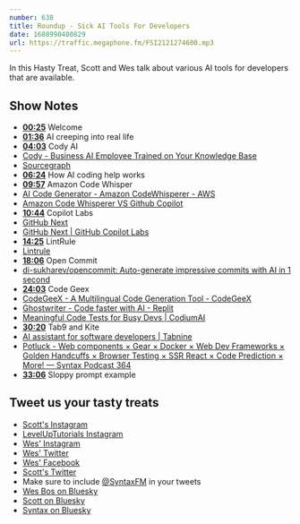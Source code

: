 ```yaml
---
number: 638
title: Roundup - Sick AI Tools For Developers
date: 1688990400829
url: https://traffic.megaphone.fm/FSI2121274600.mp3
---
```


In this Hasty Treat, Scott and Wes talk about various AI tools for developers that are available.

## Show Notes

* **[00:25](#t=00:25)** Welcome
* **[01:36](#t=01:36)** AI creeping into real life
* **[04:03](#t=04:03)** Cody AI
* [Cody - Business AI Employee Trained on Your Knowledge Base](https://meetcody.ai/)
* [Sourcegraph](https://sourcegraph.com/search)
* **[06:24](#t=06:24)** How AI coding help works
* **[09:57](#t=09:57)** Amazon Code Whisper
* [AI Code Generator - Amazon CodeWhisperer - AWS](https://aws.amazon.com/codewhisperer/)
* [Amazon Code Whisperer VS Github Copilot](https://www.youtube.com/watch?v=p4Sc_-2yJHs)
* **[10:44](#t=10:44)** Copilot Labs
* [GitHub Next](https://githubnext.com/)
* [GitHub Next | GitHub Copilot Labs](https://githubnext.com/projects/copilot-labs/)
* **[14:25](#t=14:25)** LintRule
* [Lintrule](https://www.lintrule.com/)
* **[18:06](#t=18:06)** Open Commit
* [di-sukharev/opencommit: Auto-generate impressive commits with AI in 1 second](https://github.com/di-sukharev/opencommit)
* **[24:03](#t=24:03)** Code Geex
* [CodeGeeX - A Multilingual Code Generation Tool - CodeGeeX](https://codegeex.cn/)
* [Ghostwriter - Code faster with AI - Replit](https://replit.com/site/ghostwriter)
* [Meaningful Code Tests for Busy Devs | CodiumAI](https://www.codium.ai/)
* **[30:20](#t=30:20)** Tab9 and Kite
* [AI assistant for software developers | Tabnine](https://www.tabnine.com/)
* [Potluck - Web components × Gear × Docker × Web Dev Frameworks × Golden Handcuffs × Browser Testing × SSR React × Code Prediction × More! — Syntax Podcast 364](https://syntax.fm/show/364/potluck-web-components-gear-docker-web-dev-frameworks-golden-handcuffs-browser-testing-ssr-react-code-prediction-more)
* **[33:06](#t=33:06)** Sloppy prompt example

## Tweet us your tasty treats

* [Scott's Instagram](https://www.instagram.com/stolinski/)
* [LevelUpTutorials Instagram](https://www.instagram.com/LevelUpTutorials/)
* [Wes' Instagram](https://www.instagram.com/wesbos/)
* [Wes' Twitter](https://twitter.com/wesbos)
* [Wes' Facebook](https://www.facebook.com/wesbos.developer)
* [Scott's Twitter](https://twitter.com/stolinski)
* Make sure to include [@SyntaxFM](https://twitter.com/SyntaxFM) in your tweets
* [Wes Bos on Bluesky](https://bsky.app/profile/wesbos.com)
* [Scott on Bluesky](https://bsky.app/profile/tolin.ski)
* [Syntax on Bluesky](https://bsky.app/profile/syntax.fm)
